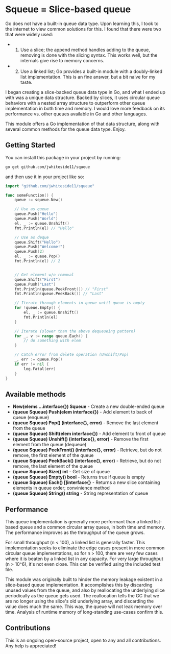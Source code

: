 # Squeue = Slice-based queue

Go does not have a built-in queue data type. Upon learning this, I took to the internet to view common solutions for this. I found that there were two that were widely used:
- 1) Use a slice; the append method handles adding to the queue, removing is done with the slicing syntax. This works well, but the internals give rise to memory concerns.
- 2) Use a linked list; Go provides a built-in module with a doubly-linked list implementation. This is an fine answer, but a bit naive for my taste. 

I began creating a slice-backed queue data type in Go, and what I ended up with was a unique data structure. Backed by slices, it uses circular queue behaviors with a nested array structure to outperform other queue implementation in both time and memory. I would love more feedback on its performance vs. other queues available in Go and other languages.

This module offers a Go implementation of that data structure, along with several common methods for the queue data type. Enjoy.

## Getting Started

You can install this package in your project by running:

```bash
go get github.com/jwhiteside11/squeue
```

and then use it in your project like so:

```go
import "github.com/jwhiteside11/squeue"

func someFunction() {
    queue := squeue.New()

    // Use as queue
    queue.Push("Hello")
    queue.Push("World")
    el, _ := queue.Unshift()
    fmt.Println(el) // "Hello"

    // Use as deque
    queue.Shift("Hello")
    queue.Push("Welcome!")
    queue.Push(2)
    el, _ := queue.Pop()
    fmt.Println(el) // 2


    // Get element w/o removal
    queue.Shift("First")
    queue.Push("Last")
    fmt.Println(queue.PeekFront()) // "First"
    fmt.Println(queue.PeekBack()) // "Last"

    // Iterate through elements in queue until queue is empty
    for !queue.Empty() {
        el, _ := queue.Unshift()
        fmt.Println(el)
    }

    // Iterate (slower than the above dequeueing pattern)
    for _, v := range queue.Each() {
        // do something with elem
    }

    // Catch error from delete operation (Unshift/Pop)
    _, err := queue.Pop()
    if err != nil {
        log.Fatal(err)
    }
}
```

## Available methods

- **New(elems ...interface{}) Squeue** - Create a new double-ended queue
- **(queue Squeue) Push(elem interface{})** - Add element to back of queue (enqueue)
- **(queue Squeue) Pop() (interface{}, error)** - Remove the last element from the queue
- **(queue Squeue) Shift(elem interface{})** - Add element to front of queue
- **(queue Squeue) Unshift() (interface{}, error)** - Remove the first element from the queue (dequeue)
- **(queue Squeue) PeekFront() (interface{}, error)** - Retrieve, but do not remove, the first element of the queue
- **(queue Squeue) PeekBack() (interface{}, error)** - Retrieve, but do not remove, the last element of the queue
- **(queue Squeue) Size() int** - Get size of queue
- **(queue Squeue) Empty() bool** - Returns true if queue is empty
- **(queue Squeue) Each() []interface{}** - Returns a new slice containing elements in queue order; convinience method
- **(queue Squeue) String() string** - String representation of queue

## Performance

This queue implementation is generally more performant than a linked list-based queue and a common circular array queue, in both time and memory. The performance improves as the throughput of the queue grows.

For small throughput (n < 100), a linked list is generally faster. This implementation seeks to eliminate the edge cases present in more common circular queue implementations, so for n > 100, there are very few cases where it is beaten by a linked list in any capacity. For very large throughput (n > 10^6), it's not even close. This can be verified using the included test file.

This module was originally built to hinder the memory leakage existent in a slice-based queue implementation. It accomplishes this by discarding unused values from the queue, and also by reallocating the underlying slice periodically as the queue gets used. The reallocation tells the GC that we are no longer using the slice's old underlying array, and discarding the value does much the same. This way, the queue will not leak memory over time. Analysis of runtime memory of long-standing use-cases confirm this.

## Contributions

This is an ongoing open-source project, open to any and all contributions. Any help is appreciated!
